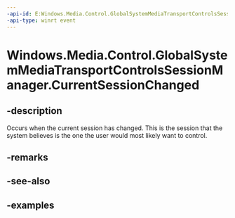 ```yaml
---
-api-id: E:Windows.Media.Control.GlobalSystemMediaTransportControlsSessionManager.CurrentSessionChanged
-api-type: winrt event
---
```


<!-- Event syntax.
public event TypedEventHandler CurrentSessionChanged<GlobalSystemMediaTransportControlsSessionManager, CurrentSessionChangedEventArgs>
-->

# Windows.Media.Control.GlobalSystemMediaTransportControlsSessionManager.CurrentSessionChanged

## -description
Occurs when the current session has changed. This is the session that the system believes is the one the user would most likely want to control. 

## -remarks

## -see-also

## -examples

